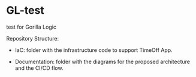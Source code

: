 # GL-test
test for Gorilla Logic


Repository Structure:

  - IaC: folder with the infrastructure code to support TimeOff App.

  - Documentation: folder with the diagrams for the proposed architecture and the CI/CD flow.
